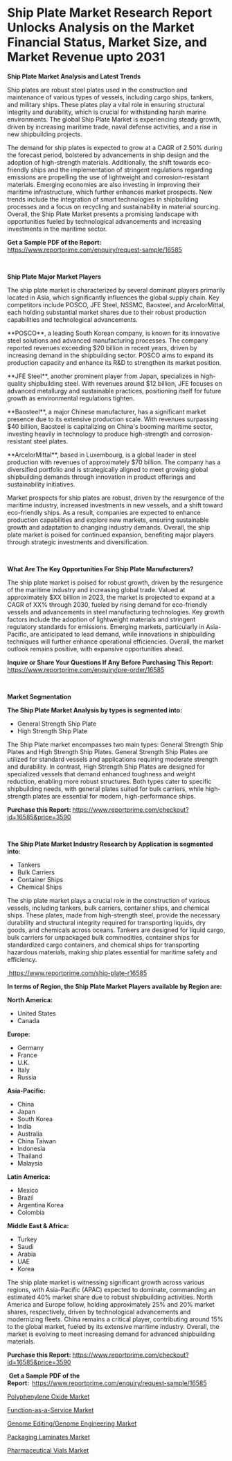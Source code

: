 <p><h1>Ship Plate Market Research Report Unlocks Analysis on the Market Financial Status, Market Size, and Market Revenue upto 2031</h1></p><p><strong>Ship Plate Market Analysis and Latest Trends</strong></p>
<p><p>Ship plates are robust steel plates used in the construction and maintenance of various types of vessels, including cargo ships, tankers, and military ships. These plates play a vital role in ensuring structural integrity and durability, which is crucial for withstanding harsh marine environments. The global Ship Plate Market is experiencing steady growth, driven by increasing maritime trade, naval defense activities, and a rise in new shipbuilding projects.</p><p>The demand for ship plates is expected to grow at a CAGR of 2.50% during the forecast period, bolstered by advancements in ship design and the adoption of high-strength materials. Additionally, the shift towards eco-friendly ships and the implementation of stringent regulations regarding emissions are propelling the use of lightweight and corrosion-resistant materials. Emerging economies are also investing in improving their maritime infrastructure, which further enhances market prospects. New trends include the integration of smart technologies in shipbuilding processes and a focus on recycling and sustainability in material sourcing. Overall, the Ship Plate Market presents a promising landscape with opportunities fueled by technological advancements and increasing investments in the maritime sector.</p></p>
<p><strong>Get a Sample PDF of the Report:&nbsp;</strong> <a href="https://www.reportprime.com/enquiry/request-sample/16585?utm_campaign=1837&utm_medium=2&utm_source=Github&utm_content=ia&utm_term=23112024&utm_id=ship-plate">https://www.reportprime.com/enquiry/request-sample/16585</a></p>
<p>&nbsp;</p>
<p><strong>Ship Plate Major Market Players</strong></p>
<p><p>The ship plate market is characterized by several dominant players primarily located in Asia, which significantly influences the global supply chain. Key competitors include POSCO, JFE Steel, NSSMC, Baosteel, and ArcelorMittal, each holding substantial market shares due to their robust production capabilities and technological advancements.</p><p>**POSCO**, a leading South Korean company, is known for its innovative steel solutions and advanced manufacturing processes. The company reported revenues exceeding $20 billion in recent years, driven by increasing demand in the shipbuilding sector. POSCO aims to expand its production capacity and enhance its R&D to strengthen its market position.</p><p>**JFE Steel**, another prominent player from Japan, specializes in high-quality shipbuilding steel. With revenues around $12 billion, JFE focuses on advanced metallurgy and sustainable practices, positioning itself for future growth as environmental regulations tighten.</p><p>**Baosteel**, a major Chinese manufacturer, has a significant market presence due to its extensive production scale. With revenues surpassing $40 billion, Baosteel is capitalizing on China's booming maritime sector, investing heavily in technology to produce high-strength and corrosion-resistant steel plates.</p><p>**ArcelorMittal**, based in Luxembourg, is a global leader in steel production with revenues of approximately $70 billion. The company has a diversified portfolio and is strategically aligned to meet growing global shipbuilding demands through innovation in product offerings and sustainability initiatives.</p><p>Market prospects for ship plates are robust, driven by the resurgence of the maritime industry, increased investments in new vessels, and a shift toward eco-friendly ships. As a result, companies are expected to enhance production capabilities and explore new markets, ensuring sustainable growth and adaptation to changing industry demands. Overall, the ship plate market is poised for continued expansion, benefiting major players through strategic investments and diversification.</p></p>
<p>&nbsp;</p>
<p><strong>What Are The Key Opportunities For Ship Plate Manufacturers?</strong></p>
<p><p>The ship plate market is poised for robust growth, driven by the resurgence of the maritime industry and increasing global trade. Valued at approximately $XX billion in 2023, the market is projected to expand at a CAGR of XX% through 2030, fueled by rising demand for eco-friendly vessels and advancements in steel manufacturing technologies. Key growth factors include the adoption of lightweight materials and stringent regulatory standards for emissions. Emerging markets, particularly in Asia-Pacific, are anticipated to lead demand, while innovations in shipbuilding techniques will further enhance operational efficiencies. Overall, the market outlook remains positive, with expansive opportunities ahead.</p></p>
<p><strong>Inquire or Share Your Questions If Any Before Purchasing This Report:</strong> <a href="https://www.reportprime.com/enquiry/pre-order/16585?utm_campaign=1837&utm_medium=2&utm_source=Github&utm_content=ia&utm_term=23112024&utm_id=ship-plate">https://www.reportprime.com/enquiry/pre-order/16585</a></p>
<p>&nbsp;</p>
<p><strong>Market Segmentation</strong></p>
<p><strong>The Ship Plate Market Analysis by types is segmented into:</strong></p>
<p><ul><li>General Strength Ship Plate</li><li>High Strength Ship Plate</li></ul></p>
<p><p>The Ship Plate market encompasses two main types: General Strength Ship Plates and High Strength Ship Plates. General Strength Ship Plates are utilized for standard vessels and applications requiring moderate strength and durability. In contrast, High Strength Ship Plates are designed for specialized vessels that demand enhanced toughness and weight reduction, enabling more robust structures. Both types cater to specific shipbuilding needs, with general plates suited for bulk carriers, while high-strength plates are essential for modern, high-performance ships.</p></p>
<p><strong>Purchase this Report:&nbsp;</strong><a href="https://www.reportprime.com/checkout?id=16585&price=3590&utm_campaign=1837&utm_medium=2&utm_source=Github&utm_content=ia&utm_term=23112024&utm_id=ship-plate">https://www.reportprime.com/checkout?id=16585&price=3590</a></p>
<p>&nbsp;</p>
<p><strong>The Ship Plate Market Industry Research by Application is segmented into:</strong></p>
<p><ul><li>Tankers</li><li>Bulk Carriers</li><li>Container Ships</li><li>Chemical Ships</li></ul></p>
<p><p>The ship plate market plays a crucial role in the construction of various vessels, including tankers, bulk carriers, container ships, and chemical ships. These plates, made from high-strength steel, provide the necessary durability and structural integrity required for transporting liquids, dry goods, and chemicals across oceans. Tankers are designed for liquid cargo, bulk carriers for unpackaged bulk commodities, container ships for standardized cargo containers, and chemical ships for transporting hazardous materials, making ship plates essential for maritime safety and efficiency.</p></p>
<p><a href="https://www.reportprime.com/ship-plate-r16585?utm_campaign=1837&utm_medium=2&utm_source=Github&utm_content=ia&utm_term=23112024&utm_id=ship-plate">&nbsp;https://www.reportprime.com/ship-plate-r16585</a></p>
<p><strong>In terms of Region, the Ship Plate Market Players available by Region are:</strong></p>
<p>
    <p> <strong> North America: </strong>
        <ul>
            <li>United States</li>
            <li>Canada</li>
        </ul>
        </p> 
    <p> <strong> Europe: </strong>
        <ul>
            <li>Germany</li>
            <li>France</li>
            <li>U.K.</li>
            <li>Italy</li>
            <li>Russia</li>
        </ul>
        </p> 
    <p> <strong> Asia-Pacific: </strong>
        <ul>
            <li>China</li>
            <li>Japan</li>
            <li>South Korea</li>
            <li>India</li>
            <li>Australia</li>
            <li>China Taiwan</li>
            <li>Indonesia</li>
            <li>Thailand</li>
            <li>Malaysia</li>
        </ul>
        </p> 
    <p> <strong> Latin America: </strong>
        <ul>
            <li>Mexico</li>
            <li>Brazil</li>
            <li>Argentina Korea</li>
            <li>Colombia</li>
        </ul>
        </p> 
    <p> <strong> Middle East & Africa: </strong>
        <ul>
            <li>Turkey</li>
            <li>Saudi</li>
            <li>Arabia</li>
            <li>UAE</li>
            <li>Korea</li>
        </ul>
    </p>
    </p>
<p><p>The ship plate market is witnessing significant growth across various regions, with Asia-Pacific (APAC) expected to dominate, commanding an estimated 40% market share due to robust shipbuilding activities. North America and Europe follow, holding approximately 25% and 20% market shares, respectively, driven by technological advancements and modernizing fleets. China remains a critical player, contributing around 15% to the global market, fueled by its extensive maritime industry. Overall, the market is evolving to meet increasing demand for advanced shipbuilding materials.</p></p>
<p><strong>Purchase this Report: </strong><a href="https://www.reportprime.com/checkout?id=16585&price=3590&utm_campaign=1837&utm_medium=2&utm_source=Github&utm_content=ia&utm_term=23112024&utm_id=ship-plate">https://www.reportprime.com/checkout?id=16585&price=3590</a></p>
<p>&nbsp;<strong>Get a Sample PDF of the Report:&nbsp;&nbsp;</strong><a href="https://www.reportprime.com/enquiry/request-sample/16585?utm_campaign=1837&utm_medium=2&utm_source=Github&utm_content=ia&utm_term=23112024&utm_id=ship-plate">https://www.reportprime.com/enquiry/request-sample/16585</a></p>
<p><strong></strong></p>
<p><p><a href="https://github.com/carmelacoderre833/Market-Research-Report-List-1/blob/main/polyphenylene-oxide-market.md?utm_campaign=1837&utm_medium=2&utm_source=Github&utm_content=ia&utm_term=23112024&utm_id=ship-plate">Polyphenylene Oxide Market</a></p><p><a href="https://issuu.com/reportprime-2/docs/function-as-a-service-market-size-2_ee6e2cf6a839bd?utm_campaign=1837&utm_medium=2&utm_source=Github&utm_content=ia&utm_term=23112024&utm_id=ship-plate">Function-as-a-Service Market</a></p><p><a href="https://issuu.com/reportprime-2/docs/genome-editinggenome-engineering-ma_0600d8e5bfa036?utm_campaign=1837&utm_medium=2&utm_source=Github&utm_content=ia&utm_term=23112024&utm_id=ship-plate">Genome Editing/Genome Engineering Market</a></p><p><a href="https://www.linkedin.com/pulse/packaging-laminates-market-analysis-report-revenue-forecast-wdoof?utm_campaign=1837&utm_medium=2&utm_source=Github&utm_content=ia&utm_term=23112024&utm_id=ship-plate">Packaging Laminates Market</a></p><p><a href="https://www.linkedin.com/pulse/value-segmentation-share-andanalysis-pharmaceutical-vials-6ul3e?utm_campaign=1837&utm_medium=2&utm_source=Github&utm_content=ia&utm_term=23112024&utm_id=ship-plate">Pharmaceutical Vials Market</a></p></p>